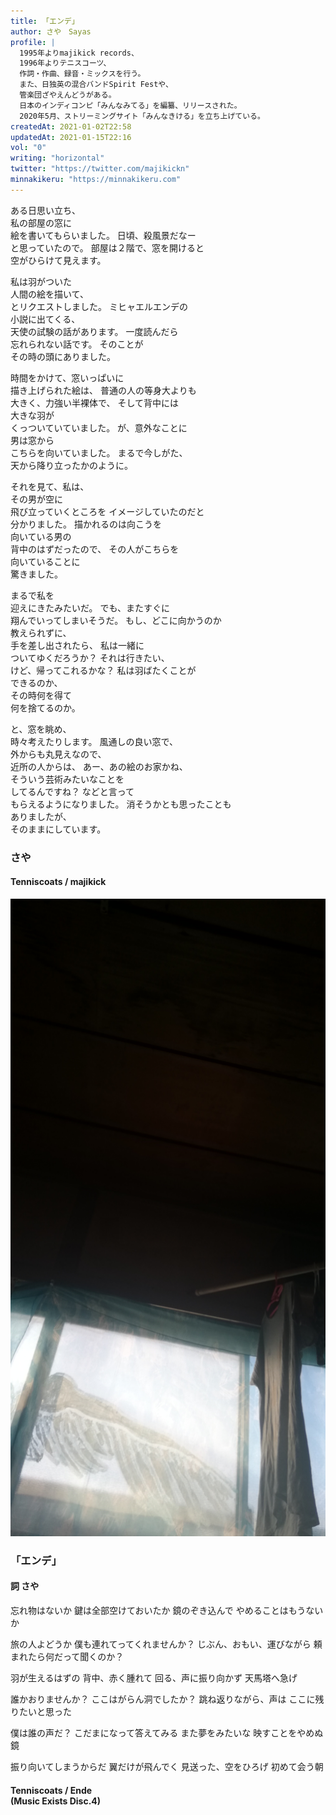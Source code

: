 ```yaml
---
title: 「エンデ」
author: さや　Sayas
profile: |
  1995年よりmajikick records、
  1996年よりテニスコーツ、
  作詞・作曲、録音・ミックスを行う。
  また、日独英の混合バンドSpirit Festや、
  管楽団ざやえんどうがある。
  日本のインディコンピ「みんなみてる」を編纂、リリースされた。
  2020年5月、ストリーミングサイト「みんなきける」を立ち上げている。
createdAt: 2021-01-02T22:58
updatedAt: 2021-01-15T22:16
vol: "0"
writing: "horizontal"
twitter: "https://twitter.com/majikickn"
minnakikeru: "https://minnakikeru.com"
---
```


ある日思い立ち、<br class="sm:hidden"/>私の部屋の窓に<br class="lg:hidden"/>絵を書いてもらいました。
日頃、殺風景だなー<br class="sm:hidden"/>と思っていたので。
部屋は２階で、窓を開けると<br class="md:hidden"/>空がひらけて見えます。

私は羽がついた<br class="sm:hidden"/>人間の絵を描いて、<br class="lg:hidden"/>とリクエストしました。
ミヒャエルエンデの<br class="sm:hidden"/>小説に出てくる、<br class="lg:hidden"/>天使の試験の話があります。
一度読んだら<br class="sm:hidden"/>忘れられない話です。
そのことが<br class="sm:hidden"/>その時の頭にありました。

時間をかけて、窓いっぱいに<br class="md:hidden"/>描き上げられた絵は、
普通の人の等身大よりも<br class="md:hidden"/>大きく、力強い半裸体で、
そして背中には<br class="sm:hidden"/>大きな羽が<br class="md:hidden"/>くっついていていました。
が、意外なことに<br class="sm:hidden"/>男は窓から<br class="lg:hidden"/>こちらを向いていました。
まるで今しがた、<br class="md:hidden"/>天から降り立ったかのように。

それを見て、私は、<br class="lg:hidden"/>その男が空に<br class="sm:hidden"/>飛び立っていくところを
イメージしていたのだと<br class="sm:hidden"/>分かりました。
描かれるのは向こうを<br class="lg:hidden"/>向いている男の<br class="sm:hidden"/>背中のはずだったので、
その人がこちらを<br class="md:hidden"/>向いていることに<br class="sm:hidden"/>驚きました。

まるで私を<br class="sm:hidden"/>迎えにきたみたいだ。
でも、またすぐに<br class="md:hidden"/>翔んでいってしまいそうだ。
もし、どこに向かうのか<br class="sm:hidden"/>教えられずに、<br class="lg:hidden"/>手を差し出されたら、
私は一緒に<br class="sm:hidden"/>ついてゆくだろうか？
それは行きたい、<br class="md:hidden"/>けど、帰ってこれるかな？
私は羽ばたくことが<br class="md:hidden"/>できるのか、<br class="lg:hidden"/>その時何を得て<br class="sm:hidden"/>何を捨てるのか。

と、窓を眺め、<br class="sm:hidden"/>時々考えたりします。
風通しの良い窓で、<br class="lg:hidden"/>外からも丸見えなので、<br class="md:hidden"/>近所の人からは、
あー、あの絵のお家かね、<br class="lg:hidden"/>そういう芸術みたいなことを<br class="md:hidden"/>してるんですね？
などと言って<br class="md:hidden"/>もらえるようになりました。
消そうかとも思ったことも<br class="md:hidden"/>ありましたが、<br class="lg:hidden"/>そのままにしています。

### さや
#### Tenniscoats / majikick

![窓の天使](Mado-no-Tensi.jpg)

### 「エンデ」

#### 詞  さや

忘れ物はないか
鍵は全部空けておいたか
鏡のぞき込んで
やめることはもうないか

旅の人よどうか
僕も連れてってくれませんか？
じぶん、おもい、運びながら
頼まれたら何だって聞くのか？

羽が生えるはずの
背中、赤く腫れて
回る、声に振り向かず
天馬塔へ急げ

誰かおりませんか？
ここはがらん洞でしたか？
跳ね返りながら、声は
ここに残りたいと思った

僕は誰の声だ？
こだまになって答えてみる
また夢をみたいな
映すことをやめぬ鏡

振り向いてしまうからだ
翼だけが飛んでく
見送った、空をひろげ
初めて会う朝

#### Tenniscoats / Ende <br class="md:hidden"/>(Music Exists Disc.4)
